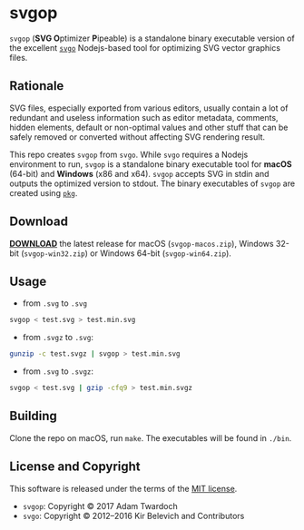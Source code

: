 # svgop 

`svgop` (**SVG O**ptimizer **P**ipeable) is a standalone binary executable version of the excellent [`svgo`](https://github.com/svg/svgo) Nodejs-based tool for optimizing SVG vector graphics files. 

## Rationale

SVG files, especially exported from various editors, usually contain a lot of redundant and useless information such as editor metadata, comments, hidden elements, default or non-optimal values and other stuff that can be safely removed or converted without affecting SVG rendering result.

This repo creates `svgop` from `svgo`. While `svgo` requires a Nodejs environment to run, `svgop` is a standalone binary executable tool for **macOS** (64-bit) and **Windows** (x86 and x64). `svgop` accepts SVG in stdin and outputs the optimized version to stdout. The binary executables of `svgop` are created using [`pkg`](https://www.npmjs.com/package/pkg). 

## Download

[**DOWNLOAD**](https://github.com/twardoch/svgop/releases/latest) the latest release for macOS (`svgop-macos.zip`), Windows 32-bit (`svgop-win32.zip`) or Windows 64-bit (`svgop-win64.zip`). 

## Usage 

- from `.svg` to `.svg`

```bash
svgop < test.svg > test.min.svg
```

- from `.svgz` to `.svg`:

```bash
gunzip -c test.svgz | svgop > test.min.svg
```

- from `.svg` to `.svgz`:

```bash
svgop < test.svg | gzip -cfq9 > test.min.svgz
```

## Building

Clone the repo on macOS, run `make`. The executables will be found in `./bin`. 

## License and Copyright

This software is released under the terms of the [MIT license](https://github.com/twardoch/svgop/blob/master/LICENSE).

- `svgop`: Copyright © 2017 Adam Twardoch
- `svgo`: Copyright © 2012–2016 Kir Belevich and Contributors
